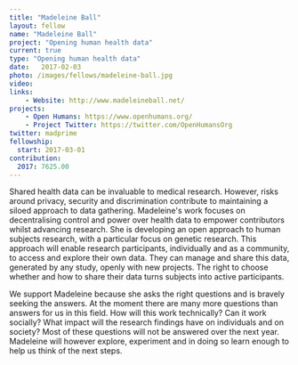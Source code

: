```yaml
---
title: "Madeleine Ball"
layout: fellow
name: "Madeleine Ball"
project: "Opening human health data"
current: true
type: "Opening human health data"
date:   2017-02-03
photo: /images/fellows/madeleine-ball.jpg
video: 
links:
    - Website: http://www.madeleineball.net/
projects:
    - Open Humans: https://www.openhumans.org/
    - Project Twitter: https://twitter.com/OpenHumansOrg
twitter: madprime
fellowship:
  start: 2017-03-01
contribution:
  2017: 7625.00
---
```

Shared health data can be invaluable to medical research. However, risks around privacy, security and discrimination contribute to maintaining a siloed approach to data gathering. Madeleine's work focuses on decentralising control and power over health data to empower contributors whilst advancing research. She is developing an open approach to human subjects research, with a particular focus on genetic research. This approach will enable research participants, individually and as a community, to access and  explore their own data. They can manage and share this data, generated by any  study, openly with new projects. The right to choose whether and how to share their data turns subjects into active participants. 

We support Madeleine because she asks the right questions and is bravely seeking the answers. At the moment there are many more questions than answers for us in this field. How will this work technically? Can it work socially? What impact will the research  findings have on individuals and on society? Most of these questions will not be answered over the next year. Madeleine will however explore, experiment and in doing so learn enough to help us think of the next steps.